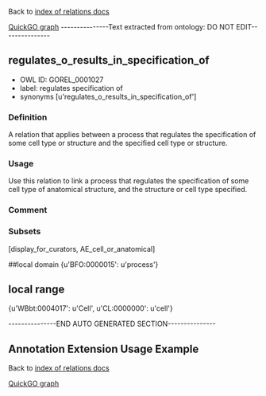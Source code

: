 Back to [index of relations docs](https://github.com/geneontology/annotation_extensions/tree/master/doc)

[QuickGO graph](www.ebi.ac.uk/QuickGO/AnnotationExtensionRelations.html)
---------------Text extracted from ontology: DO NOT EDIT---------------

## regulates_o_results_in_specification_of
* OWL ID: GOREL_0001027
* label: regulates specification of
* synonyms
[u'regulates_o_results_in_specification_of']

### Definition
A relation that applies between a process that regulates the specification of some cell type or structure and the specified cell type or structure.

### Usage
Use this relation to link a process that regulates the specification of some cell type of anatomical structure, and the structure or cell type specified.

### Comment


### Subsets
[display_for_curators, AE_cell_or_anatomical]

##local domain
{u'BFO:0000015': u'process'}

## local range
{u'WBbt:0004017': u'Cell', u'CL:0000000': u'cell'}

---------------END AUTO GENERATED SECTION---------------













Annotation Extension Usage Example
----------------------------------

Back to [index of relations docs](https://github.com/geneontology/annotation_extensions/tree/master/doc)

[QuickGO graph](www.ebi.ac.uk/QuickGO/AnnotationExtensionRelations.html)